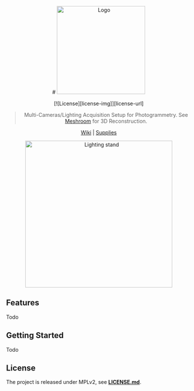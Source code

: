 <div align="center">
  # <a href="https://alain.xyz/blog"><img src="https://github.com/alicevision/ScanRig/wiki/img/logo.png" alt="Logo" width="240px"></a>
  
  [![License][license-img]][license-url]
  
  > Multi-Cameras/Lighting Acquisition Setup for Photogrammetry.
  > See [Meshroom](https://github.com/alicevision/meshroom) for 3D Reconstruction.
  
  [Wiki](https://github.com/alicevision/ScanRig/wiki) | [Supplies](https://github.com/alicevision/ScanRig/wiki/Supplies)
  
  <img src="https://github.com/alicevision/ScanRig/wiki/img/3d/full-rig.png" alt="Lighting stand" width="400px">
</div>

## Features

Todo

## Getting Started

Todo

## License

The project is released under MPLv2, see [**LICENSE.md**](LICENSE.md).
